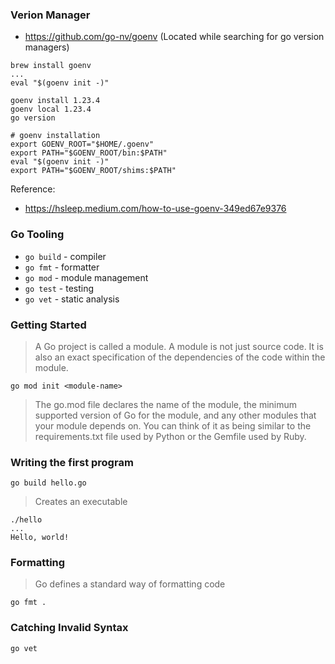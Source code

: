 ### Verion Manager
- https://github.com/go-nv/goenv
(Located while searching for go version managers)
```
brew install goenv
...
eval "$(goenv init -)"
```

```
goenv install 1.23.4
goenv local 1.23.4
go version
```

```
# goenv installation
export GOENV_ROOT="$HOME/.goenv"
export PATH="$GOENV_ROOT/bin:$PATH"
eval "$(goenv init -)"
export PATH="$GOENV_ROOT/shims:$PATH"
```

Reference:
- https://hsleep.medium.com/how-to-use-goenv-349ed67e9376

### Go Tooling
- `go build` - compiler
- `go fmt` - formatter
- `go mod` - module management
- `go test` - testing
- `go vet` - static analysis

### Getting Started
> A Go project is called a module. A module is not just source code. It is also an exact specification of the dependencies of the code within the module. 
```
go mod init <module-name>
```

> The go.mod file declares the name of the module, the minimum supported version of Go for the module, and any other modules that your module depends on. You can think of it as being similar to the requirements.txt file used by Python or the Gemfile used by Ruby.

### Writing the first program
```
go build hello.go
```
> Creates an executable

```
./hello          
...
Hello, world!
```

### Formatting
> Go defines a standard way of formatting code

```
go fmt .
```

### Catching Invalid Syntax
```
go vet 
```
